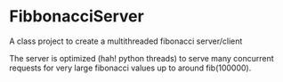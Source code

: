 # FibbonacciServer
A class project to create a multithreaded fibonacci server/client

The server is optimized (hah! python threads) to serve many concurrent requests for very large fibonacci values up to around fib(100000). 
